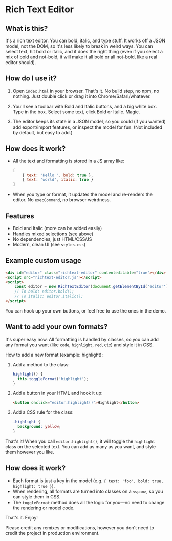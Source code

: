 Rich Text Editor
===============================================

What is this?
-------------
It's a rich text editor. You can bold, italic, and type stuff. It works off a JSON model, not the DOM, so it's less likely to break in weird ways. You can select text, hit bold or italic, and it does the right thing (even if you select a mix of bold and not-bold, it will make it all bold or all not-bold, like a real editor should).

How do I use it?
----------------
1. Open `index.html` in your browser. That's it. No build step, no npm, no nothing. Just double click or drag it into Chrome/Safari/whatever.

2. You'll see a toolbar with Bold and Italic buttons, and a big white box. Type in the box. Select some text, click Bold or Italic. Magic.

3. The editor keeps its state in a JSON model, so you could (if you wanted) add export/import features, or inspect the model for fun. (Not included by default, but easy to add.)

How does it work?
-----------------
- All the text and formatting is stored in a JS array like:

	```js
	[
		{ text: "Hello ", bold: true },
		{ text: "world", italic: true }
	]
	```

- When you type or format, it updates the model and re-renders the editor. No `execCommand`, no browser weirdness.

Features
--------
- Bold and Italic (more can be added easily)
- Handles mixed selections (see above)
- No dependencies, just HTML/CSS/JS
- Modern, clean UI (see `styles.css`)

Example custom usage
-------------

```html
<div id="editor" class="richtext-editor" contenteditable="true"></div>
<script src="richtext-editor.js"></script>
<script>
	const editor = new RichTextEditor(document.getElementById('editor'));
	// To bold: editor.bold();
	// To italic: editor.italic();
</script>
```

You can hook up your own buttons, or feel free to use the ones in the demo.


Want to add your own formats?
----------------------------
It's super easy now. All formatting is handled by classes, so you can add any format you want (like `code`, `highlight`, `red`, etc) and style it in CSS.

How to add a new format (example: highlight):

1. Add a method to the class:

	```js
	highlight() {
	  this.toggleFormat('highlight');
	}
	```

2. Add a button in your HTML and hook it up:

	```html
	<button onclick="editor.highlight()">Highlight</button>
	```

3. Add a CSS rule for the class:

	```css
	.highlight {
	  background: yellow;
	}
	```

That's it! When you call `editor.highlight()`, it will toggle the `highlight` class on the selected text. You can add as many as you want, and style them however you like.

How does it work?
-----------------
- Each format is just a key in the model (e.g. `{ text: 'foo', bold: true, highlight: true }`).
- When rendering, all formats are turned into classes on a `<span>`, so you can style them in CSS.
- The `toggleFormat` method does all the logic for you—no need to change the rendering or model code.

That's it. Enjoy!

Please credit any remixes or modifications, however you don't need to credit the project in production environment.